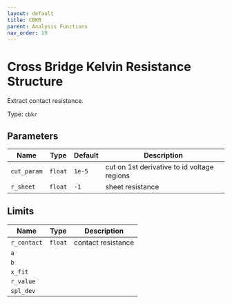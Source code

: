 ```yaml
---
layout: default
title: CBKR
parent: Analysis Functions
nav_order: 19
---
```


# Cross Bridge Kelvin Resistance Structure

Extract contact resistance.

Type: `cbkr`

## Parameters

| Name | Type | Default | Description |
|------|------|---------|-------------|
|`cut_param`| `float` | `1e-5` | cut on 1st derivative to id voltage regions |
|`r_sheet`| `float` | `-1` | sheet resistance |

## Limits

| Name | Type | Description |
|------|------|-------------|
|`r_contact` | `float` | contact resistance |
|`a` | | |
|`b` | | |
|`x_fit` | | |
|`r_value` | | |
|`spl_dev` | | |
